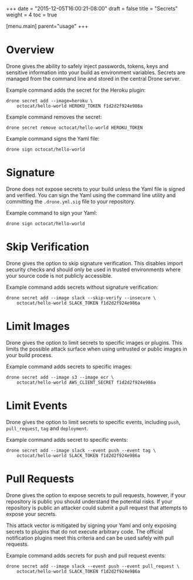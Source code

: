 +++
date = "2015-12-05T16:00:21-08:00"
draft = false
title = "Secrets"
weight = 4
toc = true


[menu.main]
	parent="usage"
+++

# Overview

Drone gives the ability to safely inject passwords, tokens, keys and sensitive information into your build as environment variables. Secrets are managed from the command line and stored in the central Drone server.

Example command adds the secret for the Heroku plugin:

```
drone secret add --image=heroku \
    octocat/hello-world HEROKU_TOKEN f1d2d2f924e986a
```

Example command removes the secret:

```
drone secret remove octocat/hello-world HEROKU_TOKEN
```

Example command signs the Yaml file:

```
drone sign octocat/hello-world
```

# Signature

Drone does not expose secrets to your build unless the Yaml file is signed and verified. You can sign the Yaml using the command line utility and committing the `.drone.yml.sig` file to your repository.

Example command to sign your Yaml:

```
drone sign octocat/hello-world
```

# Skip Verification

Drone gives the option to skip signature verification. This disables import security checks and should only be used in trusted environments where your source code is not publicly accessible.

Example command adds secrets without signature verification:

```
drone secret add --image slack --skip-verify --insecure \
    octocat/hello-world SLACK_TOKEN f1d2d2f924e986a
```

# Limit Images

Drone gives the option to limit secrets to specific images or plugins. This limits the possible attack surface when using untrusted or public images in your build process.

Example command adds secrets to specific images:

```
drone secret add --image s3 --image ecr \
    octocat/hello-world AWS_CLIENT_SECRET f1d2d2f924e986a
```

# Limit Events

Drone gives the option to limit secrets to specific events, including `push`, `pull_request`, `tag` and `deployment`.

Example command adds secret to specific events:

```
drone secret add --image slack --event push --event tag \
    octocat/hello-world SLACK_TOKEN f1d2d2f924e986a
```

# Pull Requests

Drone gives the option to expose secrets to pull requests, however, if your repository is public you should understand the potential risks. If your repository is public an attacker could submit a pull request that attempts to expose your secrets.

This attack vector is mitigated by signing your Yaml and only exposing secrets to plugins that do not execute arbitrary code. The official notification plugins meet this criteria and can be used safely with pull requests.

Example command adds secrets for push and pull request events:

```
drone secret add --image slack --event push --event pull_request \
    octocat/hello-world SLACK_TOKEN f1d2d2f924e986a
```
